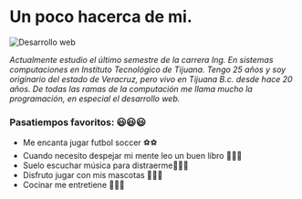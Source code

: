 # Un poco hacerca de mi.
![Desarrollo web](https://1.bp.blogspot.com/-EjNc_OQaN0U/Xhz4EOCLfyI/AAAAAAAAbw4/_wuE45E3JjIBMtjj-YPjmBDnfmNvtbuXwCLcBGAsYHQ/s640/post_materia.jpg)

_Actualmente estudio el último semestre de la carrera Ing. En sistemas computaciones en Instituto Tecnológico de Tijuana. Tengo 25 años y soy originario del estado de Veracruz, pero vivo en Tijuana B.c. desde hace 20 años. De todas las ramas de la computación me llama mucho la programación, en especial el desarrollo web._

### Pasatiempos favoritos: :smiley::smiley::smiley:

- Me encanta jugar futbol soccer :soccer::soccer:
- Cuando necesito despejar mi mente leo un buen libro :book::book::book:
- Suelo escuchar música para distraerme:musical_score::musical_score::musical_score:
- Disfruto jugar con mis mascotas :dog::dog::dog:
- Cocinar me entretiene :fork_and_knife::fork_and_knife::fork_and_knife:
